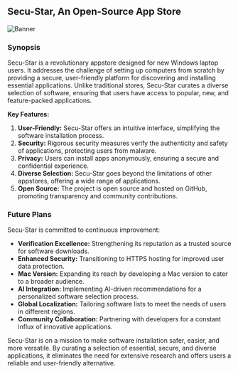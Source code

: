## Secu-Star, An Open-Source App Store
![Banner](https://i.ibb.co/QvyqbLC/github-comraskachassecustar-2.png)

### Synopsis
Secu-Star is a revolutionary appstore designed for new Windows laptop users. It addresses the challenge of setting up computers from scratch by providing a secure, user-friendly platform for discovering and installing essential applications. Unlike traditional stores, Secu-Star curates a diverse selection of software, ensuring that users have access to popular, new, and feature-packed applications.

**Key Features:**
1. **User-Friendly:** Secu-Star offers an intuitive interface, simplifying the software installation process.
2. **Security:** Rigorous security measures verify the authenticity and safety of applications, protecting users from malware.
3. **Privacy:** Users can install apps anonymously, ensuring a secure and confidential experience.
4. **Diverse Selection:** Secu-Star goes beyond the limitations of other appstores, offering a wide range of applications.
5. **Open Source:** The project is open source and hosted on GitHub, promoting transparency and community contributions.

### Future Plans
Secu-Star is committed to continuous improvement:

- **Verification Excellence:** Strengthening its reputation as a trusted source for software downloads.
- **Enhanced Security:** Transitioning to HTTPS hosting for improved user data protection.
- **Mac Version:** Expanding its reach by developing a Mac version to cater to a broader audience.
- **AI Integration:** Implementing AI-driven recommendations for a personalized software selection process.
- **Global Localization:** Tailoring software lists to meet the needs of users in different regions.
- **Community Collaboration:** Partnering with developers for a constant influx of innovative applications.

Secu-Star is on a mission to make software installation safer, easier, and more versatile. By curating a selection of essential, secure, and diverse applications, it eliminates the need for extensive research and offers users a reliable and user-friendly alternative.


